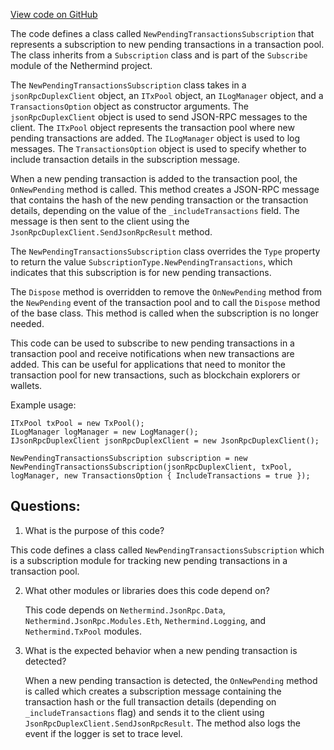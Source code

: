 [View code on GitHub](https://github.com/NethermindEth/nethermind/src/Nethermind/Nethermind.JsonRpc/Modules/Subscribe/NewPendingTransactionsSubscription.cs)

The code defines a class called `NewPendingTransactionsSubscription` that represents a subscription to new pending transactions in a transaction pool. The class inherits from a `Subscription` class and is part of the `Subscribe` module of the Nethermind project. 

The `NewPendingTransactionsSubscription` class takes in a `jsonRpcDuplexClient` object, an `ITxPool` object, an `ILogManager` object, and a `TransactionsOption` object as constructor arguments. The `jsonRpcDuplexClient` object is used to send JSON-RPC messages to the client. The `ITxPool` object represents the transaction pool where new pending transactions are added. The `ILogManager` object is used to log messages. The `TransactionsOption` object is used to specify whether to include transaction details in the subscription message.

When a new pending transaction is added to the transaction pool, the `OnNewPending` method is called. This method creates a JSON-RPC message that contains the hash of the new pending transaction or the transaction details, depending on the value of the `_includeTransactions` field. The message is then sent to the client using the `JsonRpcDuplexClient.SendJsonRpcResult` method.

The `NewPendingTransactionsSubscription` class overrides the `Type` property to return the value `SubscriptionType.NewPendingTransactions`, which indicates that this subscription is for new pending transactions.

The `Dispose` method is overridden to remove the `OnNewPending` method from the `NewPending` event of the transaction pool and to call the `Dispose` method of the base class. This method is called when the subscription is no longer needed.

This code can be used to subscribe to new pending transactions in a transaction pool and receive notifications when new transactions are added. This can be useful for applications that need to monitor the transaction pool for new transactions, such as blockchain explorers or wallets. 

Example usage:

```
ITxPool txPool = new TxPool();
ILogManager logManager = new LogManager();
IJsonRpcDuplexClient jsonRpcDuplexClient = new JsonRpcDuplexClient();

NewPendingTransactionsSubscription subscription = new NewPendingTransactionsSubscription(jsonRpcDuplexClient, txPool, logManager, new TransactionsOption { IncludeTransactions = true });
```
## Questions: 
 1. What is the purpose of this code?
   
   This code defines a class called `NewPendingTransactionsSubscription` which is a subscription module for tracking new pending transactions in a transaction pool.

2. What other modules or libraries does this code depend on?
   
   This code depends on `Nethermind.JsonRpc.Data`, `Nethermind.JsonRpc.Modules.Eth`, `Nethermind.Logging`, and `Nethermind.TxPool` modules.

3. What is the expected behavior when a new pending transaction is detected?
   
   When a new pending transaction is detected, the `OnNewPending` method is called which creates a subscription message containing the transaction hash or the full transaction details (depending on `_includeTransactions` flag) and sends it to the client using `JsonRpcDuplexClient.SendJsonRpcResult`. The method also logs the event if the logger is set to trace level.